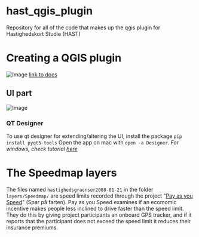 # hast_qgis_plugin
Repository for all of the code that makes up the qgis plugin for Hastighedskort Studie (HAST)


# Creating a QGIS plugin
![Image](https://user-images.githubusercontent.com/56345889/228541727-17eacf0e-2a14-4140-abd5-297d64ebf6ba.png)
[link to docs](https://docs.qgis.org/3.28/en/docs/pyqgis_developer_cookbook/plugins/plugins.html) 
## UI part
![Image](https://user-images.githubusercontent.com/56345889/228542545-f9a45ca2-7869-4585-92d2-5524ff2d3646.png)
### QT Designer
To use qt designer for extending/altering the UI, install the package `pip install pyqt5-tools`
Open the app on mac with `open -a Designer`.
*For windows, check tutorial [here](https://www.youtube.com/watch?v=FVpho_UiDAY)*

# The Speedmap layers
The files named `hastighedsgraenser2008-01-21` in the folder `layers/Speedmap/` are speed limits recorded through the project "[Pay as you Speed](https://vbn.aau.dk/da/projects/spar-på-farten)" (Spar på farten). 
Pay as you Speed examines if an ecomomic incentive makes people less inclined to drive faster than the speed limit. They do this by giving project participants an onboard GPS tracker, and if it reports that the participant does not exceed the speed limit it reduces their insurance premiums.